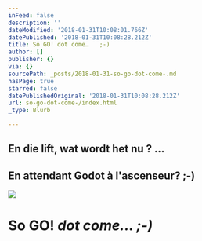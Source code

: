 ```yaml
---
inFeed: false
description: ''
dateModified: '2018-01-31T10:08:01.766Z'
datePublished: '2018-01-31T10:08:28.212Z'
title: So GO! dot come…   ;-)
author: []
publisher: {}
via: {}
sourcePath: _posts/2018-01-31-so-go-dot-come-.md
hasPage: true
starred: false
datePublishedOriginal: '2018-01-31T10:08:28.212Z'
url: so-go-dot-come-/index.html
_type: Blurb

---
```

## En die lift, wat wordt het nu ? ...

## En attendant Godot à l'ascenseur? ;-)
![](https://the-grid-user-content.s3-us-west-2.amazonaws.com/b4539179-0928-40e2-bc80-a589d06c0acd.png)

# So GO! _dot come... ;-)_